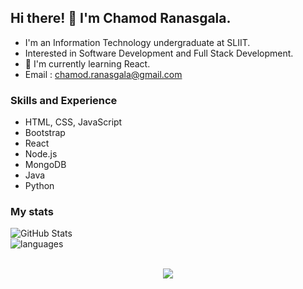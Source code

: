 ## Hi there! 👋 I'm Chamod Ranasgala.
* I'm an Information Technology undergraduate at SLIIT. <br>
* Interested in Software Development and Full Stack Development. <br>
* 🌱 I'm currently learning React.
* Email : chamod.ranasgala@gmail.com

### Skills and Experience

- HTML, CSS, JavaScript
- Bootstrap
- React
- Node.js
- MongoDB
- Java
- Python

### My stats

![GitHub Stats](https://github-readme-stats.vercel.app/api?username=chamodranasgala&theme=great-gatsby) <br>
<img align="center" src="https://github-readme-stats.vercel.app/api/top-langs/?username=chamodranasgala&&exclude_reo=chamodranasgala&layout=compact&theme=great-gatsby" alt="languages"/> <br><br>

<p align="center">
  <img src="https://skillicons.dev/icons?i=html,css,js,bootstrap,jquery,java,nodejs,mongodb,react,php,laravel,git,eclipse,androidstudio,vscode"/>
</p>
